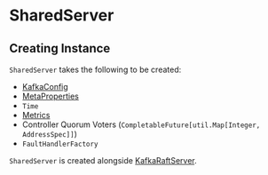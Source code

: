 # SharedServer

## Creating Instance

`SharedServer` takes the following to be created:

* <span id="sharedServerConfig"> [KafkaConfig](../KafkaConfig.md)
* <span id="metaProps"> [MetaProperties](MetaProperties.md)
* <span id="time"> `Time`
* <span id="_metrics"> [Metrics](../metrics/Metrics.md)
* <span id="controllerQuorumVotersFuture"> Controller Quorum Voters (`CompletableFuture[util.Map[Integer, AddressSpec]]`)
* <span id="faultHandlerFactory"> `FaultHandlerFactory`

`SharedServer` is created alongside [KafkaRaftServer](KafkaRaftServer.md#sharedServer).
